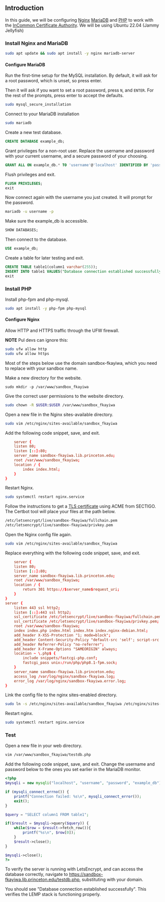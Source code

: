 ## Introduction

In this guide, we will be configuring [Nginx](https://www.nginx.com/) [MariaDB](https://mariadb.org/) and [PHP](https://www.php.net/) to work with the [InCommon Certificate Authority](https://incommon.org/certificates/). We will be using Ubuntu 22.04 (Jammy Jellyfish)

### Install Nginx and MariaDB

```bash
sudo apt update && sudo apt install -y nginx mariadb-server
```

#### Configure MariaDB

Run the first-time setup for the MySQL installation. By default, it will ask for a root password, which is unset, so press enter.

Then it will ask if you want to set a root password, press `N`, and `ENTER`. For the rest of the prompts, press enter to accept the defaults. 

```bash
sudo mysql_secure_installation
```

Connect to your MariaDB installation

```bash
sudo mariadb
```

Create a new test database.

```sql
CREATE DATABASE example_db;
```

Grant privileges for a non-root user. Replace the username and password with your current username, and a secure password of your choosing.

```sql
GRANT ALL ON example_db.* TO 'username'@'localhost' IDENTIFIED BY 'password' WITH GRANT OPTION;
```

Flush privileges and exit.

```sql
FLUSH PRIVILEGES;
exit
```

Now connect again with the username you just created. It will prompt for the password.

```bash
mariadb -u username -p
```

Make sure the example_db is accessible.

```sql
SHOW DATABASES;
```

Then connect to the database.

```sql
USE example_db;
```

Create a table for later testing and exit.

```sql
CREATE TABLE table1(column1 varchar(255));
INSERT INTO table1 VALUES("Database connection established successfully");
exit
```

### Install PHP

Install php-fpm and php-mysql.

```bash
sudo apt install -y php-fpm php-mysql
```

#### Configure Nginx

Allow HTTP and HTTPS traffic through the UFW firewall.

**NOTE** Pul devs can ignore this:
```bash
sudo ufw allow http
sudo ufw allow https
```

Most of the steps below use the domain sandbox-fkayiwa, which you need to replace with your sandbox name.

Make a new directory for the website.

```
sudo mkdir -p /var/www/sandbox_fkayiwa
```
Give the correct user permissions to the website directory.

```bash
sudo chown -R $USER:$USER /var/www/sandbox_fkayiwa
```

Open a new file in the Nginx sites-available directory.

```bash
sudo vim /etc/nginx/sites-available/sandbox_fkayiwa
```

Add the following code snippet, save, and exit.

```conf
    server {
    listen 80;
    listen [::]:80;
    server_name sandbox-fkayiwa.lib.princeton.edu;
    root /var/www/sandbox_fkayiwa;
    location / {
        index index.html;
    }
}
```

Restart Nginx.

```bash
sudo systemctl restart nginx.service
```

Follow the instructions to get a [TLS certificate](ihttps://github.com/pulibrary/ops-catchall/blob/92dc3af0c8fc7acd89981738032839f54043001d/projects/incommon/incommon_certbot.md) using ACME from SECTIGO. The Certbot tool will place your files at the path below.

```bash
/etc/letsencrypt/live/sandbox-fkayiwa/fullchain.pem
/etc/letsencrypt/live/sandbox-fkayiwa/privkey.pem
```

Open the Nginx config file again.

```bash
sudo vim /etc/nginx/sites-available/sandbox_fkayiwa
```

Replace everything with the following code snippet, save, and exit.

```conf
    server {
    listen 80;
    listen [::]:80;
    server_name sandbox-fkayiwa.lib.princeton.edu;
    root /var/www/sandbox_fkayiwa;
    location / {
        return 301 https://$server_name$request_uri;
    }
}
server {
    listen 443 ssl http2;
    listen [::]:443 ssl http2;
    ssl_certificate /etc/letsencrypt/live/sandbox-fkayiwa/fullchain.pem;
    ssl_certificate /etc/letsencrypt/live/sandbox-fkayiwa/privkey.pem;
    root /var/www/sandbox-fkayiwa;
    index index.php index.html index.htm index.nginx-debian.html;
    add_header X-XSS-Protection "1; mode=block";
    add_header Content-Security-Policy "default-src 'self'; script-src 'self';";
    add_header Referrer-Policy "no-referrer";
    add_header X-Frame-Options "SAMEORIGIN" always;
    location ~ \.php$ {
        include snippets/fastcgi-php.conf;
        fastcgi_pass unix:/run/php/php8.1-fpm.sock;
    }
    server_name sandbox-fkayiwa.lib.princeton.edu;
    access_log /var/log/nginx/sandbox-fkayiwa.log;
    error_log /var/log/nginx/sandbox-fkayiwa.error.log;
}
```

Link the config file to the nginx sites-enabled directory.

```bash
sudo ln -s /etc/nginx/sites-available/sandbox_fkayiwa /etc/nginx/sites-enabled/
```

Restart nginx.

```bash
sudo systemctl restart nginx.service
```

### Test

Open a new file in your web directory.

```bash
vim /var/www/sandbox_fkayiwa/testdb.php
```

Add the following code snippet, save, and exit. Change the username and password below to the ones you set earlier in the MariaDB monitor.

```php
<?php
$mysqli = new mysqli("localhost", "username", "password", "example_db");

if (mysqli_connect_errno()) {
    printf("Connection failed: %s\n", mysqli_connect_error());
    exit();
}

$query = "SELECT column1 FROM table1";

if($result = $mysqli->query($query)) {
    while($row = $result->fetch_row()){
        printf("%s\n", $row[0]);
    }
    $result->close();
}

$mysqli->close();
?>
```

To verify the server is running with LetsEncrypt, and can access the database correctly, navigate to https://sandbox-fkayiwa.lib.princeton.edu/testdb.php, substituting with your domain.

You should see "Database connection established successfully". This verifies the LEMP stack is functioning properly.
